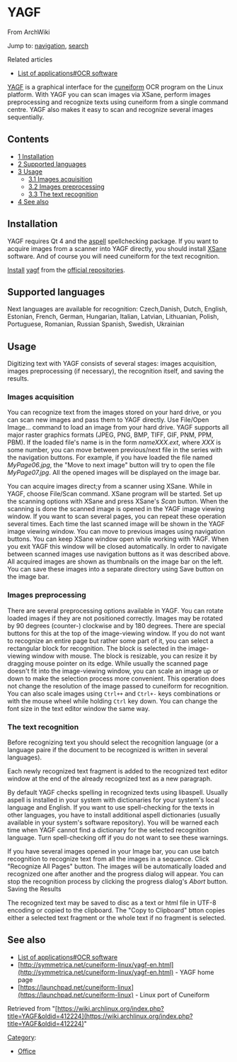 # YAGF

From ArchWiki

Jump to: [navigation](#column-one), [search](#searchInput)

Related articles

*   [List of applications#OCR software](/index.php/List_of_applications#OCR_software "List of applications")

[YAGF](http://sourceforge.net/projects/yagf-ocr/) is a graphical interface for the [cuneiform](https://en.wikipedia.org/wiki/CuneiForm_(software) "wikipedia:CuneiForm (software)") OCR program on the Linux platform. With YAGF you can scan images via XSane, perform images preprocessing and recognize texts using cuneiform from a single command centre. YAGF also makes it easy to scan and recognize several images sequentially.

## Contents

*   [1 Installation](#Installation)
*   [2 Supported languages](#Supported_languages)
*   [3 Usage](#Usage)
    *   [3.1 Images acquisition](#Images_acquisition)
    *   [3.2 Images preprocessing](#Images_preprocessing)
    *   [3.3 The text recognition](#The_text_recognition)
*   [4 See also](#See_also)

## Installation

YAGF requires Qt 4 and the [aspell](https://www.archlinux.org/packages/?name=aspell) spellchecking package. If you want to acquire images from a scanner into YAGF directly, you should install [XSane](/index.php/SANE "SANE") software. And of course you will need cuneiform for the text recognition.

[Install](/index.php/Install "Install") [yagf](https://www.archlinux.org/packages/?name=yagf) from the [official repositories](/index.php/Official_repositories "Official repositories").

## Supported languages

Next languages are available for recognition: Czech,Danish, Dutch, English, Estonian, French, German, Hungarian, Italian, Latvian, Lithuanian, Polish, Portuguese, Romanian, Russian Spanish, Swedish, Ukrainian

## Usage

Digitizing text with YAGF consists of several stages: images acquisition, images preprocessing (if necessary), the recognition itself, and saving the results.

### Images acquisition

You can recognize text from the images stored on your hard drive, or you can scan new images and pass them to YAGF directly. Use File/Open Image... command to load an image from your hard drive. YAGF supports all major raster graphics formats (JPEG, PNG, BMP, TIFF, GIF, PNM, PPM, PBM). If the loaded file's name is in the form _nameXXX.ext_, where _XXX_ is some number, you can move between previous/next file in the series with the navigation buttons. For example, if you have loaded the file named _MyPage06.jpg_, the "Move to next image" button will try to open the file _MyPage07.jpg_. All the opened images will be displayed on the image bar.

You can acquire images direct;y from a scanner using XSane. While in YAGF, choose File/Scan command. XSane program will be started. Set up the scanning options with XSane and press XSane's _Scan_ button. When the scanning is done the scanned image is opened in the YAGF image viewing window. If you want to scan several pages, you can repeat these operation several times. Each time the last scanned image will be shown in the YAGF image viewing window. You can move to previous images using navigation buttons. You can keep XSane window open while working with YAGF. When you exit YAGF this window will be closed automatically. In order to navigate between scanned images use navigation buttons as it was described above. All acquired images are shown as thumbnails on the image bar on the left. You can save these images into a separate directory using Save button on the image bar.

### Images preprocessing

There are several preprocessing options available in YAGF. You can rotate loaded images if they are not positioned correctly. Images may be rotated by 90 degrees (counter-) clockwise and by 180 degrees. There are special buttons for this at the top of the image-viewing window. If you do not want to recognize an entire page but rather some part of it, you can select a rectangular block for recognition. The block is selected in the image-viewing window with mouse. The block is resizable, you can resize it by dragging mouse pointer on its edge. While usually the scanned page doesn't fit into the image-viewing window, you can scale an image up or down to make the selection process more convenient. This operation does not change the resolution of the image passed to cuneiform for recognition. You can also scale images using `Ctrl++` and `Ctrl+-` keys combinations or with the mouse wheel while holding `Ctrl` key down. You can change the font size in the text editor window the same way.

### The text recognition

Before recognizing text you should select the recognition language (or a language paire if the document to be recognized is written in several languages).

Each newly recognized text fragment is added to the recognized text editor window at the end of the already recognized text as a new paragraph.

By default YAGF checks spelling in recognized texts using libaspell. Usually aspell is installed in your system with dictionaries for your system's local language and English. If you want to use spell-checking for the texts in other languages, you have to install additional aspell dictionaries (usually available in your system's software repository). You will be warned each time when YAGF cannot find a dictionary for the selected recognition language. Turn spell-checking off if you do not want to see these warnings.

If you have several images opened in your Image bar, you can use batch recognition to recognize text from all the images in a sequence. Click "Recognize All Pages" button. The images will be automatically loaded and recognized one after another and the progress dialog will appear. You can stop the recognition process by clicking the progress dialog's _Abort_ button. Saving the Results

The recognized text may be saved to disc as a text or html file in UTF-8 encoding or copied to the clipboard. The "Copy to Clipboard" btton copies either a selected text fragment or the whole text if no fragment is selected.

## See also

*   [List of applications#OCR software](/index.php/List_of_applications#OCR_software "List of applications")
*   [http://symmetrica.net/cuneiform-linux/yagf-en.html](http://symmetrica.net/cuneiform-linux/yagf-en.html) - YAGF home page
*   [https://launchpad.net/cuneiform-linux](https://launchpad.net/cuneiform-linux) - Linux port of Cuneiform

Retrieved from "[https://wiki.archlinux.org/index.php?title=YAGF&oldid=412224](https://wiki.archlinux.org/index.php?title=YAGF&oldid=412224)"

[Category](/index.php/Special:Categories "Special:Categories"):

*   [Office](/index.php/Category:Office "Category:Office")